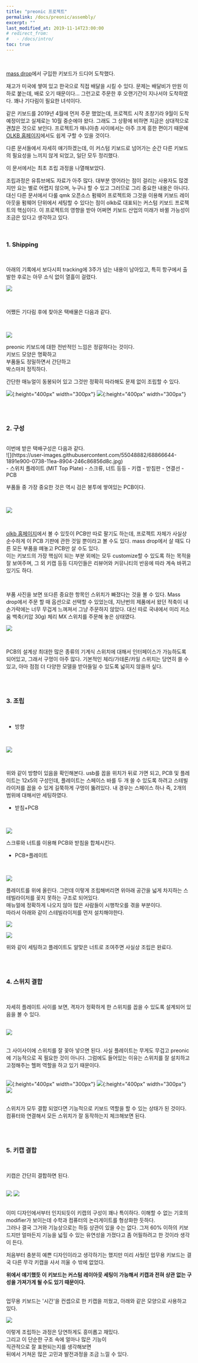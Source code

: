 ```yaml
---
title: "preonic 프로젝트"
permalink: /docs/preonic/assembly/
excerpt: ""
last_modified_at: 2019-11-14T23:00:00
# redirect_from:
#   - /docs/intro/
toc: true
---
```

<br>

[mass drop](https://drop.com/buy/preonic-mechanical-keyboard)에서 구입한 키보드가 드디어 도착했다.

재고가 미국에 쌓여 있고 한국으로 직접 배달을 시킬 수 있다. 문제는 배달비가 만원 이하로 붙는데, 배로 오기 때문이다... 그런고로 주문한 후 오랜기간이 지나서야 도착하였다. 꽤나 기다림이 필요한 녀석이다.

같은 키보드를 2019년 4월에 먼저 주문 했었는데, 프로젝트 시작 초창기라 9월이 도착 예정이었고 실제로는 10월 중순에야 왔다. 그래도 그 상황에 비하면 지금은 상대적으로 괜찮은 것으로 보인다. 프로젝트가 매니아층 사이에서는 아주 크게 흥한 편이기 때문에 [OLKB 홈페이지](https://olkb.com/)에서도 쉽게 구할 수 있을 것이다.

다른 문서들에서 자세히 얘기하겠는데, 이 커스텀 키보드로 넘어가는 순간 다른 키보드의 필요성을 느끼지 않게 되었고, 일단 모두 정리했다.

이 문서에서는 최초 조립 과정을 나열해보았다.

조립과정은 유튜브에도 자료가 아주 많다. 대부분 영어라는 점이 걸리는 사용자도 많겠지만 요는 별로 어렵지 않으며, 누구나 할 수 있고 그러므로 그리 중요한 내용은 아니다.   
대신 다른 문서에서 다룰 qmk 오픈소스 펌웨어 프로젝트와 그것을 이용해 키보드 레이아웃을 펌웨어 단위에서 세팅할 수 있다는 점이 olkb로 대표되는 커스텀 키보드 프로젝트의 핵심이다. 이 프로젝트의 영향을 받아 어쩌면 키보드 산업의 미래가 바뀔 가능성이 조금은 있다고 생각하고 있다.

<br>

### 1. Shipping  
<br>

아래의 기록에서 보다시피 tracking에 3주가 넘는 내용이 남아있고, 특히 항구에서 출발한 후로는 아무 소식 없이 열흘이 걸렸다.  

![](https://user-images.githubusercontent.com/55048882/68869872-3a419f00-073d-11ea-89d2-7ff627c01892.png)

<br>

어쨌든 기다림 후에 찾아온 택배물은 다음과 같다.

<br>

![](https://user-images.githubusercontent.com/55048882/68866640-17f95280-0738-11ea-94df-e752e3823cc1.jpg)

preonic 키보드에 대한 전반적인 느낌은 정갈하다는 것이다.   
키보드 모양은 명확하고  
부품들도 정밀하면서 간단하고   
박스마저 정직하다. 

간단한 매뉴얼이 동봉되어 있고 그것만 정확히 따라해도 문제 없이 조립할 수 있다.   

![](https://user-images.githubusercontent.com/55048882/68866641-17f95280-0738-11ea-94ce-38c31b72d8f7.jpg){:height="400px" width="300px"}
![](https://user-images.githubusercontent.com/55048882/68866642-17f95280-0738-11ea-8efb-e47c246b71e2.jpg){:height="400px" width="300px"}

<br>
<br>

### 2. 구성
<br>
이번에 받은 택배구성은 다음과 같다.
<br>
![](https://user-images.githubusercontent.com/55048882/68866644-1891e900-0738-11ea-8904-246c86856d8c.jpg)
<br>
- 스위치 플레이트 (MIT Top Plate)
- 스크류, 너트 등등
- 키캡
- 받침판
- 연결선
- PCB

부품들 중 가장 중요한 것은 역시 검은 봉투에 쌓여있는 PCB이다. 

<br>

![](https://user-images.githubusercontent.com/55048882/68866645-1891e900-0738-11ea-9575-e8eae545f805.jpg)

<br>


[olkb 홈페이지](https://olkb.com/group-buys)에서 볼 수 있듯이 PCB만 따로 팔기도 하는데, 프로젝트 자체가 사실상 순수하게 이 PCB 기판에 관한 것일 뿐이라고 볼 수도 있다. mass drop에서 살 때도 다른 모든 부품을 뗴놓고 PCB만 살 수도 있다.   
이는 키보드의 가장 핵심이 되는 부분 외에는 모두 customize할 수 있도록 하는 목적을 잘 보여주며, 그 외 키캡 등등 디자인들은 리뷰어와 커뮤니티의 반응에 따라 계속 바뀌고 있기도 하다.   

<br>

부품 사진을 보면 또다른 중요한 항목인 스위치가 빠졌다는 것을 볼 수 있다. Mass drop에서 주문 할 때 옵션으로 선택할 수 있었는데, 지난번의 제품에서 왔던 적축이 내 손가락에는 너무 무겁게 느껴져서 그냥 주문하지 않았다. 대신 따로 국내에서 미리 저소움 백축(키압 30g) 체리 MX 스위치를 주문해 놓은 상태였다.
<br>

![](https://user-images.githubusercontent.com/55048882/68866646-1891e900-0738-11ea-9925-36a747911371.jpg)

<br>

PCB의 설계상 최대한 많은 종류의 기계식 스위치에 대해서 인터페이스가 가능하도록 되어있고, 그래서 구멍이 아주 많다. 기본적인 체리/가테론/카일 스위치는 당연히 쓸 수 있고, 아마 점점 더 다양한 모델을 받아들일 수 있도록 넓히지 않을까 싶다.

<br>
<br>

### 3. 조립
<br>

- 방향  
<br>

![](https://user-images.githubusercontent.com/55048882/68866647-1891e900-0738-11ea-9c43-5138ed6b9bd6.jpg)

<br>

위와 같이 방향이 있음을 확인해본다. usb를 꼽을 위치가 뒤로 가면 되고, PCB 및 플레이트는 12x5의 구성인데, 플레이트는 스페이스 바를 두 개 쓸 수 있도록 하려고 스테빌라이저를 꼽을 수 있게 길쭉하게 구멍이 뚫려있다. 내 경우는 스페이스 하나 즉, 2개의 범위에 대해서만 세팅하였다.
<br>

- 받침+PCB  
<br>

![](https://user-images.githubusercontent.com/55048882/68866649-192a7f80-0738-11ea-91aa-a3b1de97081d.jpg)
<br>

스크류와 너트를 이용해 PCB와 받침을 합체시킨다.
<br>

- PCB+플레이트
<br> 

![](https://user-images.githubusercontent.com/55048882/68866651-192a7f80-0738-11ea-9349-0880af4d7e7e.jpg)
<br>

플레이트를 위에 올린다. 그런데 이렇게 조립해버리면 위아래 공간을 넓게 차지하는 스테빌라이저를 꽂지 못하는 구조로 되어있다.   
매뉴얼에 정확하게 나오지 않아 많은 사람들이 시행착오를 겪을 부분이다.  
따라서 아래와 같이 스테빌라이저를 먼저 설치해야한다.
<br>

![](https://user-images.githubusercontent.com/55048882/68866652-19c31600-0738-11ea-8800-051f6160ff8a.jpg)
<br>

![](https://user-images.githubusercontent.com/55048882/68866653-19c31600-0738-11ea-9db7-0c9ad2566d54.jpg)
<br>

위와 같이 세팅하고 플레이트도 알맞은 너트로 조여주면 사실상 조립은 완료다.

<br>
<br>

### 4. 스위치 결합
<br>

자세히 플레이트 사이를 보면, 격자가 정확하게 한 스위치를 꼽을 수 있도록 설계되어 있음을 볼 수 있다.   
<br>

![](https://user-images.githubusercontent.com/55048882/68866654-19c31600-0738-11ea-86c5-d565e2f33730.jpg)
<br>
<br>

그 사이사이에 스위치를 잘 꽂아 넣으면 된다. 사실 플레이트는 무게도 무겁고 preonic에 기능적으로 꼭 필요한 것이 아니다. 그럼에도 들어있는 이유는 스위치를 잘 설치하고 고정해주는 헬퍼 역할을 하고 있기 때문이다.
<br>
<br>

![](https://user-images.githubusercontent.com/55048882/68866656-1a5bac80-0738-11ea-9ee4-3123523565c4.jpg){:height="400px" width="300px"}
![](https://user-images.githubusercontent.com/55048882/68866655-19c31600-0738-11ea-90ad-5ac249db8d6f.jpg){:height="400px" width="300px"}
![](https://user-images.githubusercontent.com/55048882/68866660-1af44300-0738-11ea-8834-6187d0cbe97a.jpg)
<br>
<br>

스위치가 모두 결합 되었다면 기능적으로 키보드 역할을 할 수 있는 상태가 된 것이다. 컴퓨터와 연결해서 모든 스위치가 잘 동작하는지 체크해보면 된다.

<br>
<br>

### 5. 키캡 결합
<br>

키캡은 간단히 결합하면 된다. 
<br>
<br>

![](https://user-images.githubusercontent.com/55048882/68866661-1af44300-0738-11ea-92b8-51b818d8cb80.jpg)
![](https://user-images.githubusercontent.com/55048882/68866662-1af44300-0738-11ea-851f-9710f4fb2272.jpg)
<br>
<br>

이미 디자인에서부터 인지되듯이 키캡의 구성이 꽤나 특이하다. 이해할 수 없는 기호의 modifier가 보이는데 수학과 컴퓨터의 논리게이트를 형상화한 듯하다.    
그러나 결국 그거와 기능상으로는 하등 상관이 있을 수는 없다. 그저 60% 이하의 키보드지만 얼마든지 기능을 넓힐 수 있는 유연성을 가졌다고 좀 어필하려고 한 것이라 생각이 든다.
<br>

처음부터 충분히 예쁜 디자인이라고 생각하기는 했지만 미리 사뒀던 업무용 키보드는 결국 다른 무각 키캡을 사서 끼울 수 밖에 없었다. 

**위에서 얘기했듯 이 키보드는 커스텀 레이아웃 세팅이 가능해서 키캡과 전혀 상관 없는 구성을 가져가게 될 수도 있기 때문이다.**  
<br>

업무용 키보드는 '시간'을 컨셉으로 한 키캡을 끼웠고, 아래와 같은 모양으로 사용하고 있다.
<br>

![](https://user-images.githubusercontent.com/55048882/68866637-1760bc00-0738-11ea-9a16-8488291b41ce.jpg)
<br>

이렇게 조립하는 과정은 당연하게도 흥미롭고 재밌다.  
그리고 이 단순한 구조 속에 얼마나 많은 기능이  
직관적으로 잘 표현되는지를 생각해보면   
뒤에서 거쳐온 많은 고민과 발전과정을 조금 느낄 수 있다.